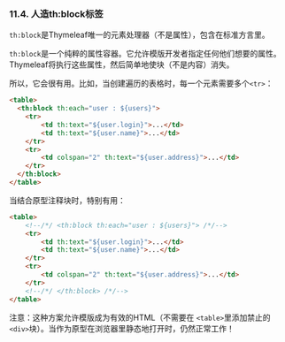 ### 11.4. 人造th:block标签

`th:block`是Thymeleaf唯一的元素处理器（不是属性），包含在标准方言里。

`th:block`是一个纯粹的属性容器。它允许模版开发者指定任何他们想要的属性。Thymeleaf将执行这些属性，然后简单地使块（不是内容）消失。

所以，它会很有用。比如，当创建遍历的表格时，每一个元素需要多个`<tr>`：
```html
<table>
  <th:block th:each="user : ${users}">
    <tr>
        <td th:text="${user.login}">...</td>
        <td th:text="${user.name}">...</td>
    </tr>
    <tr>
        <td colspan="2" th:text="${user.address}">...</td>
    </tr>
  </th:block>
</table>
```
当结合原型注释块时，特别有用：
```html
<table>
    <!--/*/ <th:block th:each="user : ${users}"> /*/-->
    <tr>
        <td th:text="${user.login}">...</td>
        <td th:text="${user.name}">...</td>
    </tr>
    <tr>
        <td colspan="2" th:text="${user.address}">...</td>
    </tr>
    <!--/*/ </th:block> /*/-->
</table>
```
注意：这种方案允许模版成为有效的HTML（不需要在 `<table>`里添加禁止的 `<div>`块）。当作为原型在浏览器里静态地打开时，仍然正常工作！